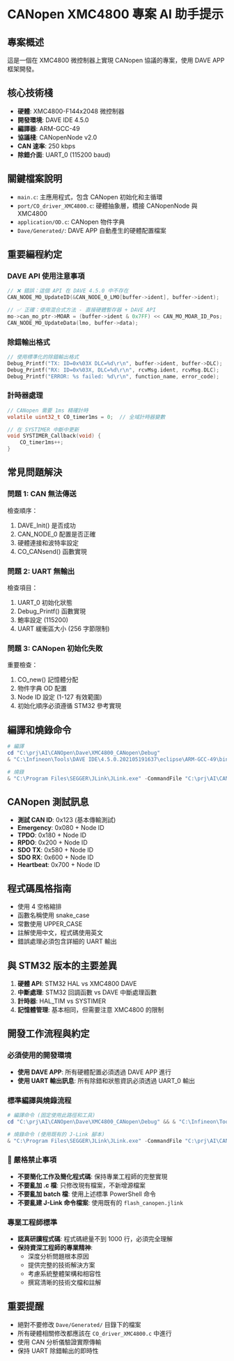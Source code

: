 # CANopen XMC4800 專案 AI 助手提示

## 專案概述
這是一個在 XMC4800 微控制器上實現 CANopen 協議的專案，使用 DAVE APP 框架開發。

## 核心技術棧
- **硬體**: XMC4800-F144x2048 微控制器
- **開發環境**: DAVE IDE 4.5.0
- **編譯器**: ARM-GCC-49
- **協議棧**: CANopenNode v2.0
- **CAN 速率**: 250 kbps
- **除錯介面**: UART_0 (115200 baud)

## 關鍵檔案說明
- `main.c`: 主應用程式，包含 CANopen 初始化和主循環
- `port/CO_driver_XMC4800.c`: 硬體抽象層，橋接 CANopenNode 與 XMC4800
- `application/OD.c`: CANopen 物件字典
- `Dave/Generated/`: DAVE APP 自動產生的硬體配置檔案

## 重要編程約定

### DAVE API 使用注意事項
```c
// ❌ 錯誤：這個 API 在 DAVE 4.5.0 中不存在
CAN_NODE_MO_UpdateID(&CAN_NODE_0_LMO[buffer->ident], buffer->ident);

// ✅ 正確：使用混合式方法 - 直接硬體暫存器 + DAVE API
mo->can_mo_ptr->MOAR = (buffer->ident & 0x7FF) << CAN_MO_MOAR_ID_Pos;
CAN_NODE_MO_UpdateData(lmo, buffer->data);
```

### 除錯輸出格式
```c
// 使用標準化的除錯輸出格式
Debug_Printf("TX: ID=0x%03X DLC=%d\r\n", buffer->ident, buffer->DLC);
Debug_Printf("RX: ID=0x%03X, DLC=%d\r\n", rcvMsg.ident, rcvMsg.DLC);
Debug_Printf("ERROR: %s failed: %d\r\n", function_name, error_code);
```

### 計時器處理
```c
// CANopen 需要 1ms 精確計時
volatile uint32_t CO_timer1ms = 0;  // 全域計時器變數

// 在 SYSTIMER 中斷中更新
void SYSTIMER_Callback(void) {
    CO_timer1ms++;
}
```

## 常見問題解決

### 問題 1: CAN 無法傳送
檢查順序：
1. DAVE_Init() 是否成功
2. CAN_NODE_0 配置是否正確
3. 硬體連接和波特率設定
4. CO_CANsend() 函數實現

### 問題 2: UART 無輸出
檢查項目：
1. UART_0 初始化狀態
2. Debug_Printf() 函數實現
3. 鮑率設定 (115200)
4. UART 緩衝區大小 (256 字節限制)

### 問題 3: CANopen 初始化失敗
重要檢查：
1. CO_new() 記憶體分配
2. 物件字典 OD 配置
3. Node ID 設定 (1-127 有效範圍)
4. 初始化順序必須遵循 STM32 參考實現

## 編譯和燒錄命令
```powershell
# 編譯
cd "C:\prj\AI\CANOpen\Dave\XMC4800_CANopen\Debug"
& "C:\Infineon\Tools\DAVE IDE\4.5.0.202105191637\eclipse\ARM-GCC-49\bin\make.exe" all

# 燒錄
& "C:\Program Files\SEGGER\JLink\JLink.exe" -CommandFile "C:\prj\AI\CANOpen\flash_canopen.jlink"
```

## CANopen 測試訊息
- **測試 CAN ID**: 0x123 (基本傳輸測試)
- **Emergency**: 0x080 + Node ID
- **TPDO**: 0x180 + Node ID  
- **RPDO**: 0x200 + Node ID
- **SDO TX**: 0x580 + Node ID
- **SDO RX**: 0x600 + Node ID
- **Heartbeat**: 0x700 + Node ID

## 程式碼風格指南
- 使用 4 空格縮排
- 函數名稱使用 snake_case
- 常數使用 UPPER_CASE
- 註解使用中文，程式碼使用英文
- 錯誤處理必須包含詳細的 UART 輸出

## 與 STM32 版本的主要差異
1. **硬體 API**: STM32 HAL vs XMC4800 DAVE
2. **中斷處理**: STM32 回調函數 vs DAVE 中斷處理函數
3. **計時器**: HAL_TIM vs SYSTIMER
4. **記憶體管理**: 基本相同，但需要注意 XMC4800 的限制

## 開發工作流程與約定

### 必須使用的開發環境
- **使用 DAVE APP**: 所有硬體配置必須透過 DAVE APP 進行
- **使用 UART 輸出訊息**: 所有除錯和狀態資訊必須透過 UART_0 輸出

### 標準編譯與燒錄流程
```powershell
# 編譯命令 (固定使用此路徑和工具)
cd "C:\prj\AI\CANOpen\Dave\XMC4800_CANopen\Debug" && & "C:\Infineon\Tools\DAVE IDE\4.5.0.202105191637\eclipse\ARM-GCC-49\bin\make.exe" all

# 燒錄命令 (使用既有的 J-Link 腳本)
& "C:\Program Files\SEGGER\JLink\JLink.exe" -CommandFile "C:\prj\AI\CANOpen\flash_canopen.jlink"
```

### 🚨 嚴格禁止事項
- **不要簡化工作及簡化程式碼**: 保持專業工程師的完整實現
- **不要亂加 .c 檔**: 只修改現有檔案，不新增源檔案
- **不要亂加 batch 檔**: 使用上述標準 PowerShell 命令
- **不要亂建 J-Link 命令檔案**: 使用既有的 `flash_canopen.jlink`

### 專業工程師標準
- **認真研讀程式碼**: 程式碼總量不到 1000 行，必須完全理解
- **保持資深工程師的專業精神**: 
  - 深度分析問題根本原因
  - 提供完整的技術解決方案
  - 考慮系統整體架構和相容性
  - 撰寫清晰的技術文檔和註解

## 重要提醒
- 絕對不要修改 `Dave/Generated/` 目錄下的檔案
- 所有硬體相關修改都應該在 `CO_driver_XMC4800.c` 中進行
- 使用 CAN 分析儀驗證實際傳輸
- 保持 UART 除錯輸出的即時性